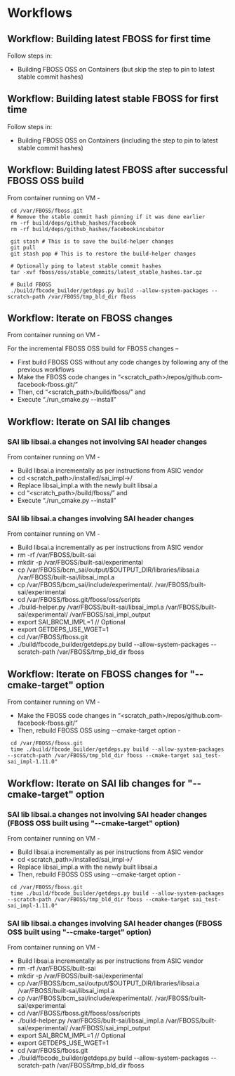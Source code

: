 # Workflows

## Workflow: Building latest FBOSS for first time

Follow steps in:
 - Building FBOSS OSS on Containers (but skip the step to pin to latest stable commit hashes)

## Workflow: Building latest stable FBOSS for first time

Follow steps in:
 - Building FBOSS OSS on Containers (including the step to pin to latest stable commit hashes)

## Workflow: Building latest FBOSS after successful FBOSS OSS build

From container running on VM -

```
 cd /var/FBOSS/fboss.git
 # Remove the stable commit hash pinning if it was done earlier
 rm -rf build/deps/github_hashes/facebook
 rm -rf build/deps/github_hashes/facebookincubator

 git stash # This is to save the build-helper changes
 git pull
 git stash pop # This is to restore the build-helper changes

 # Optionally ping to latest stable commit hashes
 tar -xvf fboss/oss/stable_commits/latest_stable_hashes.tar.gz

 # Build FBOSS
 ./build/fbcode_builder/getdeps.py build --allow-system-packages --scratch-path /var/FBOSS/tmp_bld_dir fboss
```

## Workflow: Iterate on FBOSS changes

From container running on VM -

For the incremental FBOSS OSS build for FBOSS changes –
 - First build FBOSS OSS without any code changes by following any of the previous workflows
 - Make the FBOSS code changes in “<scratch_path>/repos/github.com-facebook-fboss.git/”
 - Then, cd “<scratch_path>/build/fboss/” and
 - Execute “./run_cmake.py --install”

## Workflow: Iterate on SAI lib changes

### SAI lib libsai.a changes not involving SAI header changes

From container running on VM -

 - Build libsai.a incrementally as per instructions from ASIC vendor
 - cd <scratch_path>/installed/sai_impl->/
 - Replace libsai_impl.a with the newly built libsai.a
 - cd “<scratch_path>/build/fboss/” and
 - Execute “./run_cmake.py --install”


### SAI lib libsai.a changes involving SAI header changes

From container running on VM -

 - Build libsai.a incrementally as per instructions from ASIC vendor
 - rm -rf /var/FBOSS/built-sai
 - mkdir -p /var/FBOSS/built-sai/experimental
 - cp /var/FBOSS/bcm_sai/output/$OUTPUT_DIR/libraries/libsai.a /var/FBOSS/built-sai/libsai_impl.a
 - cp /var/FBOSS/bcm_sai/include/experimental/*.* /var/FBOSS/built-sai/experimental
 - cd /var/FBOSS/fboss.git/fboss/oss/scripts
 - ./build-helper.py /var/FBOSS/built-sai/libsai_impl.a /var/FBOSS/built-sai/experimental/ /var/FBOSS/sai_impl_output
 - export SAI_BRCM_IMPL=1 // Optional
 - export GETDEPS_USE_WGET=1
 - cd /var/FBOSS/fboss.git
 - ./build/fbcode_builder/getdeps.py build --allow-system-packages --scratch-path /var/FBOSS/tmp_bld_dir fboss

## Workflow: Iterate on FBOSS changes for "--cmake-target" option

From container running on VM -

 - Make the FBOSS code changes in “<scratch_path>/repos/github.com-facebook-fboss.git/”
 - Then, rebuild FBOSS OSS using --cmake-target option -
```
 cd /var/FBOSS/fboss.git
 time ./build/fbcode_builder/getdeps.py build --allow-system-packages --scratch-path /var/FBOSS/tmp_bld_dir fboss --cmake-target sai_test-sai_impl-1.11.0"
```

## Workflow: Iterate on SAI lib changes for "--cmake-target" option

### SAI lib libsai.a changes not involving SAI header changes (FBOSS OSS built using "--cmake-target" option)

From container running on VM -

 - Build libsai.a incrementally as per instructions from ASIC vendor
 - cd <scratch_path>/installed/sai_impl->/
 - Replace libsai_impl.a with the newly built libsai.a
 - Then, rebuild FBOSS OSS using --cmake-target option -
```
 cd /var/FBOSS/fboss.git
 time ./build/fbcode_builder/getdeps.py build --allow-system-packages --scratch-path /var/FBOSS/tmp_bld_dir fboss --cmake-target sai_test-sai_impl-1.11.0"
```

### SAI lib libsai.a changes involving SAI header changes (FBOSS OSS built using "--cmake-target" option)

From container running on VM -

 - Build libsai.a incrementally as per instructions from ASIC vendor
 - rm -rf /var/FBOSS/built-sai
 - mkdir -p /var/FBOSS/built-sai/experimental
 - cp /var/FBOSS/bcm_sai/output/$OUTPUT_DIR/libraries/libsai.a /var/FBOSS/built-sai/libsai_impl.a
 - cp /var/FBOSS/bcm_sai/include/experimental/*.* /var/FBOSS/built-sai/experimental
 - cd /var/FBOSS/fboss.git/fboss/oss/scripts
 - ./build-helper.py /var/FBOSS/built-sai/libsai_impl.a /var/FBOSS/built-sai/experimental/ /var/FBOSS/sai_impl_output
 - export SAI_BRCM_IMPL=1 // Optional
 - export GETDEPS_USE_WGET=1
 - cd /var/FBOSS/fboss.git
 - ./build/fbcode_builder/getdeps.py build --allow-system-packages --scratch-path /var/FBOSS/tmp_bld_dir fboss
